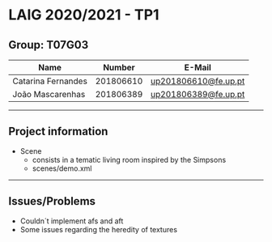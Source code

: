 # LAIG 2020/2021 - TP1

## Group: T07G03

| Name               | Number    | E-Mail               |
| ------------------ | --------- | -------------------- |
| Catarina Fernandes | 201806610 | up201806610@fe.up.pt |
| João Mascarenhas   | 201806389 | up201806389@fe.up.pt |

----
## Project information

- Scene
  - consists in a tematic living room inspired by the Simpsons
  - scenes/demo.xml
----
## Issues/Problems

- Couldn´t implement afs and aft
- Some issues regarding the heredity of textures
